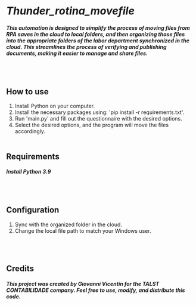 # *Thunder_rotina_movefile*

#### _This automation is designed to simplify the process of moving files from RPA saves in the cloud to local folders, and then organizing those files into the appropriate folders of the labor department synchronized in the cloud. This streamlines the process of verifying and publishing documents, making it easier to manage and share files._
<br><br>
## How to use

1. Install Python on your computer.
2. Install the necessary packages using: 'pip install -r requirements.txt'.
3. Run 'main.py' and fill out the questionnaire with the desired options.
4. Select the desired options, and the program will move the files accordingly.
<br><br>
## Requirements
#### _Install Python 3.9_
<br><br>
## Configuration

1. Sync with the organized folder in the cloud.
2. Change the local file path to match your Windows user.
<br><br><br><br>
## Credits

#### _This project was created by Giovanni Vicentin for the TALST CONTABILIDADE company. Feel free to use, modify, and distribute this code._